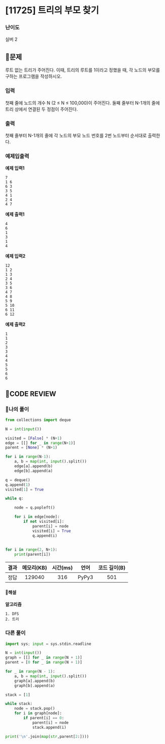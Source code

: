 # [11725] 트리의 부모 찾기

### **난이도**
실버 2
## **📝문제**
루트 없는 트리가 주어진다. 이때, 트리의 루트를 1이라고 정했을 때, 각 노드의 부모를 구하는 프로그램을 작성하시오.
### **입력**
첫째 줄에 노드의 개수 N (2 ≤ N ≤ 100,000)이 주어진다. 둘째 줄부터 N-1개의 줄에 트리 상에서 연결된 두 정점이 주어진다.
### **출력**
첫째 줄부터 N-1개의 줄에 각 노드의 부모 노드 번호를 2번 노드부터 순서대로 출력한다.
### **예제입출력**

**예제 입력1**

```
7
1 6
6 3
3 5
4 1
2 4
4 7
```

**예제 출력1**

```
4
6
1
3
1
4
```

**예제 입력2**

```
12
1 2
1 3
2 4
3 5
3 6
4 7
4 8
5 9
5 10
6 11
6 12
```

**예제 출력2**

```
1
1
2
3
3
4
4
5
5
6
6
```

## **🧐CODE REVIEW**

### **🧾나의 풀이**

```python
from collections import deque

N = int(input())

visited = [False] * (N+1)
edge = [[] for _ in range(N+1)]
parent = [None] * (N+1)

for i in range(N-1):
    a, b = map(int, input().split())
    edge[a].append(b)
    edge[b].append(a)

q = deque()
q.append(1)
visited[1] = True

while q:

    node = q.popleft()

    for i in edge[node]:
        if not visited[i]:
            parent[i] = node
            visited[i] = True
            q.append(i)
    
    
for i in range(2, N+1):
    print(parent[i])
```

결과	| 메모리(KB) |	시간(ms) |	언어 |	코드 길이(B)
:----:|:-----:|:-----:|:-----:|:--------:
정답|129040|316|PyPy3|501
#### **📝해설**

**알고리즘**
```
1. DFS
2. 트리
```

### **다른 풀이**

```python
import sys; input = sys.stdin.readline

N = int(input())
graph = [[] for _ in range(N + 1)]
parent = [0 for _ in range(N + 1)]

for _ in range(N - 1):
    a, b = map(int, input().split())
    graph[a].append(b)
    graph[b].append(a)

stack = [1]

while stack:
    node = stack.pop()
    for i in graph[node]:
        if parent[i] == 0:
            parent[i] = node
            stack.append(i)

print('\n'.join(map(str,parent[2:])))
```